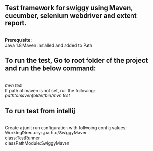 <h2>Test framework for swiggy using Maven, cucumber, selenium webdriver and extent report.</h2></br>
<b>Prerequisite:</b></br>
Java 1.8
Maven installed and added to Path

<h2>To run the test, Go to root folder of the project and run the below command:</h2></br>
<i>mvn test</i></br>
If path of maven is not set, run the following:</br>
<i>pathtomavenfolder/bin/mvn test</i>
  
  <h2>To run test from intellij</h2></br>
  Create a junit run configuration with follwoing config values:<br>
  WorkingDirectory: /pathto/SwiggyMaven<br>
  class:TestRunner<br>
  classPathModule:SwiggyMaven<br>
  
